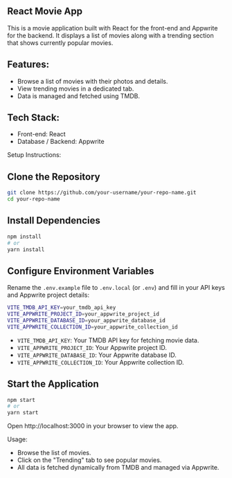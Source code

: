 ## React Movie App

This is a movie application built with React for the front-end and Appwrite for the backend. It displays a list of movies along with a trending section that shows currently popular movies.

## Features:
- Browse a list of movies with their photos and details.
- View trending movies in a dedicated tab.
- Data is managed and fetched using TMDB.

## Tech Stack:
- Front-end: React
- Database / Backend: Appwrite

Setup Instructions:

## Clone the Repository
```bash
git clone https://github.com/your-username/your-repo-name.git
cd your-repo-name
```

## Install Dependencies
```bash
npm install
# or
yarn install
```

## Configure Environment Variables  
Rename the `.env.example` file to `.env.local` (or `.env`) and fill in your API keys and Appwrite project details:
```bash
VITE_TMDB_API_KEY=your_tmdb_api_key
VITE_APPWRITE_PROJECT_ID=your_appwrite_project_id
VITE_APPWRITE_DATABASE_ID=your_appwrite_database_id
VITE_APPWRITE_COLLECTION_ID=your_appwrite_collection_id
```

- `VITE_TMDB_API_KEY`: Your TMDB API key for fetching movie data.  
- `VITE_APPWRITE_PROJECT_ID`: Your Appwrite project ID.  
- `VITE_APPWRITE_DATABASE_ID`: Your Appwrite database ID.  
- `VITE_APPWRITE_COLLECTION_ID`: Your Appwrite collection ID.  

## Start the Application
```bash
npm start
# or
yarn start
```
Open http://localhost:3000 in your browser to view the app.

Usage:
- Browse the list of movies.  
- Click on the "Trending" tab to see popular movies.  
- All data is fetched dynamically from TMDB and managed via Appwrite.
